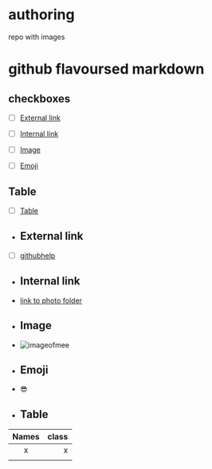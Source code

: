 # authoring
repo with images 
# github flavoursed markdown
## checkboxes
- [ ] [External link](#External_Link) 
- [ ] [Internal link](#Internal_Link)
- [ ] [Image](#Images)
- [ ] [Emoji](#Emoji)


## Table
- [ ] [Table](#Table)


- ## <a name="External_Link">External link</a> 
- [ ] [githubhelp](https://support.github.com/)

- ## <a name="Internal_Link">Internal link</a> 
- [link to photo folder](https://github.com/Laurazig/authoring/tree/main/Pictures)

- ## <a name="Image">Image</a> 
- ![imageofmee](https://github.com/Laurazig/authoring/blob/main/Pictures/me.jpeg )

- ## <a name="Emoji">Emoji</a> 
- :sunglasses:


- ## <a name="Table">Table</a>

| Names | class |
|:-----:|------:|
|   x   |    x  |
|     |     |
